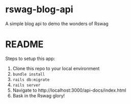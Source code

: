 # rswag-blog-api
A simple blog api to demo the wonders of Rswag

# README

Steps to setup this app:

1. Clone this repo to your local environment
2. `bundle install`
3. `rails db:migrate`
4. `rails server`
5. Navigate to http://localhost:3000/api-docs/index.html
6. Bask in the Rswag glory!


